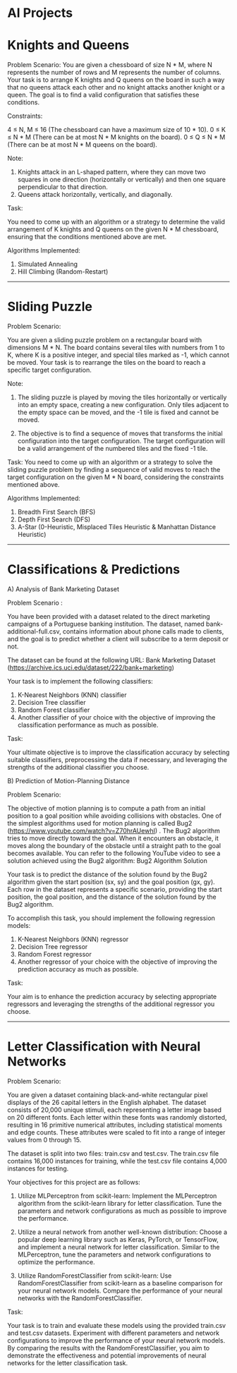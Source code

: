# AI Projects

# Knights and Queens

Problem Scenario:
You are given a chessboard of size N * M, where N represents the number of rows and M represents the number of columns. Your task is to arrange K knights and Q queens on the board in such a way that no queens attack each other and no knight attacks another knight or a queen. The goal is to find a valid configuration that satisfies these conditions.

Constraints:

4 ≤ N, M ≤ 16 (The chessboard can have a maximum size of 10 * 10).
0 ≤ K ≤ N * M (There can be at most N * M knights on the board).
0 ≤ Q ≤ N * M (There can be at most N * M queens on the board).

Note:

1) Knights attack in an L-shaped pattern, where they can move two squares in one direction (horizontally or vertically) and then one square perpendicular to that direction.
2) Queens attack horizontally, vertically, and diagonally.

Task:

You need to come up with an algorithm or a strategy to determine the valid arrangement of K knights and Q queens on the given N * M chessboard, ensuring that the conditions mentioned above are met.

Algorithms Implemented: 

1) Simulated Annealing 
2) Hill Climbing (Random-Restart)

*****************

# Sliding Puzzle

Problem Scenario:

You are given a sliding puzzle problem on a rectangular board with dimensions M * N. The board contains several tiles with numbers from 1 to K, where K is a positive integer, and special tiles marked as -1, which cannot be moved. Your task is to rearrange the tiles on the board to reach a specific target configuration.

Note:

1) The sliding puzzle is played by moving the tiles horizontally or vertically into an empty space, creating a new configuration. Only tiles adjacent to the empty space can be moved, and the -1 tile is fixed and cannot be moved.

2) The objective is to find a sequence of moves that transforms the initial configuration into the target configuration. The target configuration will be a valid arrangement of the numbered tiles and the fixed -1 tile.

Task:
You need to come up with an algorithm or a strategy to solve the sliding puzzle problem by finding a sequence of valid moves to reach the target configuration on the given M * N board, considering the constraints mentioned above.

Algorithms Implemented: 

1) Breadth First Search (BFS)
2) Depth First Search (DFS)
3) A-Star (0-Heuristic, Misplaced Tiles Heuristic & Manhattan Distance Heuristic) 


*****************

# Classifications & Predictions 

A) Analysis of Bank Marketing Dataset

Problem Scenario : 

You have been provided with a dataset related to the direct marketing campaigns of a Portuguese banking institution. The dataset, named bank-additional-full.csv, contains information about phone calls made to clients, and the goal is to predict whether a client will subscribe to a term deposit or not.

The dataset can be found at the following URL: Bank Marketing Dataset (https://archive.ics.uci.edu/dataset/222/bank+marketing)

Your task is to implement the following classifiers:

1) K-Nearest Neighbors (KNN) classifier
2) Decision Tree classifier
3) Random Forest classifier
4) Another classifier of your choice with the objective of improving the classification performance as much as possible.

Task:

Your ultimate objective is to improve the classification accuracy by selecting suitable classifiers, preprocessing the data if necessary, and leveraging the strengths of the additional classifier you choose.

B) Prediction of Motion-Planning Distance

Problem Scenario:

The objective of motion planning is to compute a path from an initial position to a goal position while avoiding collisions with obstacles. One of the simplest algorithms used for motion planning is called Bug2 (https://www.youtube.com/watch?v=Z70hrAUewhI) . The Bug2 algorithm tries to move directly toward the goal. When it encounters an obstacle, it moves along the boundary of the obstacle until a straight path to the goal becomes available. You can refer to the following YouTube video to see a solution achieved using the Bug2 algorithm: Bug2 Algorithm Solution

Your task is to predict the distance of the solution found by the Bug2 algorithm given the start position (sx, sy) and the goal position (gx, gy). Each row in the dataset represents a specific scenario, providing the start position, the goal position, and the distance of the solution found by the Bug2 algorithm.

To accomplish this task, you should implement the following regression models:

1) K-Nearest Neighbors (KNN) regressor
2) Decision Tree regressor
3) Random Forest regressor
4) Another regressor of your choice with the objective of improving the prediction accuracy as much as possible.

Task:

Your aim is to enhance the prediction accuracy by selecting appropriate regressors and leveraging the strengths of the additional regressor you choose.

**************

# Letter Classification with Neural Networks

Problem Scenario: 

You are given a dataset containing black-and-white rectangular pixel displays of the 26 capital letters in the English alphabet. The dataset consists of 20,000 unique stimuli, each representing a letter image based on 20 different fonts. Each letter within these fonts was randomly distorted, resulting in 16 primitive numerical attributes, including statistical moments and edge counts. These attributes were scaled to fit into a range of integer values from 0 through 15.

The dataset is split into two files: train.csv and test.csv. The train.csv file contains 16,000 instances for training, while the test.csv file contains 4,000 instances for testing.

Your objectives for this project are as follows:

1) Utilize MLPerceptron from scikit-learn: Implement the MLPerceptron algorithm from the scikit-learn library for letter classification. Tune the parameters and network configurations as much as possible to improve the performance.

2) Utilize a neural network from another well-known distribution: Choose a popular deep learning library such as Keras, PyTorch, or TensorFlow, and implement a neural network for letter classification. Similar to the MLPerceptron, tune the parameters and network configurations to optimize the performance.

3) Utilize RandomForestClassifier from scikit-learn: Use RandomForestClassifier from scikit-learn as a baseline comparison for your neural network models. Compare the performance of your neural networks with the RandomForestClassifier.

Task:

Your task is to train and evaluate these models using the provided train.csv and test.csv datasets. Experiment with different parameters and network configurations to improve the performance of your neural network models. By comparing the results with the RandomForestClassifier, you aim to demonstrate the effectiveness and potential improvements of neural networks for the letter classification task.
